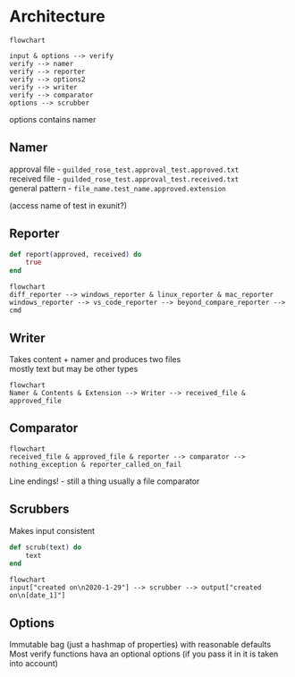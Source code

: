 # Architecture

```mermaid
flowchart

input & options --> verify
verify --> namer
verify --> reporter
verify --> options2
verify --> writer
verify --> comparator
options --> scrubber
```

options contains namer

## Namer
approval file - `guilded_rose_test.approval_test.approved.txt`  
received file - `guilded_rose_test.approval_test.received.txt`  
general pattern  - `file_name.test_name.approved.extension`

(access name of test in exunit?)

## Reporter
```elixir
def report(approved, received) do
    true
end
```

```mermaid
flowchart
diff_reporter --> windows_reporter & linux_reporter & mac_reporter
windows_reporter --> vs_code_reporter --> beyond_compare_reporter --> cmd
```

## Writer
Takes content + namer and produces two files  
mostly text but may be other types

```mermaid
flowchart
Namer & Contents & Extension --> Writer --> received_file & approved_file
```

## Comparator
```mermaid
flowchart
received_file & approved_file & reporter --> comparator --> nothing_exception & reporter_called_on_fail
```

Line endings! - still a thing
usually a file comparator

## Scrubbers
Makes input consistent

```elixir
def scrub(text) do
    text
end
```

```mermaid
flowchart
input["created on\n2020-1-29"] --> scrubber --> output["created on\n[date_1]"]
```

## Options
Immutable bag (just a hashmap of properties) with reasonable defaults  
Most verify functions hava an optional options (if you pass it in it is taken into account)  
